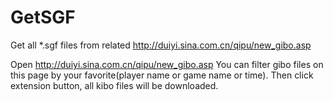# GetSGF

Get all *.sgf files from related http://duiyi.sina.com.cn/qipu/new_gibo.asp

Open http://duiyi.sina.com.cn/qipu/new_gibo.asp
You can filter gibo files on this page by your favorite(player name or game name or time).
Then click extension button, all kibo files will be downloaded.


